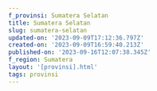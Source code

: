 ```yaml
---
f_provinsi: Sumatera Selatan
title: Sumatera Selatan
slug: sumatera-selatan
updated-on: '2023-09-09T17:12:36.797Z'
created-on: '2023-09-09T16:59:40.213Z'
published-on: '2023-09-16T12:07:38.345Z'
f_region: Sumatera
layout: '[provinsi].html'
tags: provinsi
---
```



